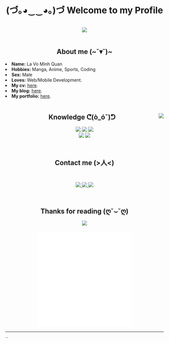 <body>
<h1 align="center">(づ｡◕‿‿◕｡)づ Welcome to my Profile</h1>

<br>
<div align="center">
<img src="https://media.giphy.com/media/wkW0maGDN1eSc/giphy.gif">
</div>
<br>
<div>
<h2 align="center">About me (~˘▾˘)~</h2>
<li>
<b>Name:</b> La Vo Minh Quan</li>
<li>
<b>Hobbies:</b> Manga, Anime, Sports, Coding
</li>
<li>
<b>Sex:</b> Male 
</li>
<li>
<b>Loves:</b> Web/Mobile Development.
</li>
 <li>
  <b>My cv:</b> <a href="https://mhxx307.github.io/cv-lavominhquan">here</a>.
</li>
 <li>
  <b>My blog:</b> <a href="https://minhquan-blogapp.netlify.app/">here</a>.
</li>
 <li>
  <b>My portfolio:</b> <a href="https://mhxx307.github.io/portfolio/">here</a>.
</li>
 
<br>

<div>
<img src="https://media.giphy.com/media/Y01jP8QeLOox2/giphy.gif" align="right">
<h2 align="center">Knowledge ᕦ(ò_óˇ)ᕤ</h2>
<p>
</div>
<div>
<p align="center"> 
<img src="https://img.shields.io/badge/html5%20-%23E34F26.svg?&style=for-the-badge&logo=html5&logoColor=white"/>
<img src="https://img.shields.io/badge/css3%20-%231572B6.svg?&style=for-the-badge&logo=css3&logoColor=white"/>
<img src="https://img.shields.io/badge/node.js%20-%2343853D.svg?&style=for-the-badge&logo=node.js&logoColor=white"/>
<br/>
<img src="https://img.shields.io/badge/javascript%20-%23323330.svg?&style=for-the-badge&logo=javascript&logoColor=%23F7DF1E"/>
<img src="https://img.shields.io/badge/React%20-%231572B6.svg?&style=for-the-badge&logo=react&logoColor=white"/>
</p>
<br>
 
<h2 align="center">Contact me (>人<)</h2>
<br>
<p align="center">
  <a href="https://www.facebook.com/ww.minhquan" target="_blank">
    <img src="https://img.shields.io/badge/Facebook%20-%231DA1F2.svg?&style=for-the-badge&logo=Facebook&logoColor=white"/>
  </a>

  <a href="https://discord.com" target="_blank">
    <img src="https://img.shields.io/badge/Quan%233603%20-%237289DA.svg?&style=for-the-badge&logo=discord&logoColor=white"/>
  </a>

  <a href="https://gmail.com" target="\_blank">
    <img src="https://img.shields.io/badge/minhquan.lavo@gmail.com%20-%231DA1F2.svg?&style=for-the-badge&logo=Gmail&logoColor=white"/>
  </a>

</p>

</div>
<br>
<div>
<h2 align="center">Thanks for reading (ღ˘⌣˘ღ)</h2>
<div align="center">
<img src="https://media.giphy.com/media/LU3uRsnett7gs/giphy.gif">
</div>
 </br>
<div align="center">
   <img src="./profile.svg" width="300" height="300" />
</div>
<hr>
</div>
</div>
</body>
``
